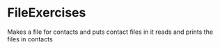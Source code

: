 # FileExercises
 
Makes a file for contacts and puts contact files in it
reads and prints the files in contacts
